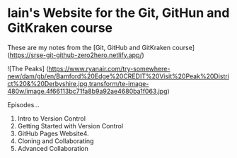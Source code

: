 # Iain's Website for the Git, GitHun and GitKraken course

These are my notes from the [Git, GitHub and GitKraken course] (https://srse-git-github-zero2hero.netlify.app/)

![The Peaks] (https://www.ryanair.com/try-somewhere-new/dam/gb/en/Bamford%20Edge%20CREDIT%20Visit%20Peak%20District%20&%20Derbyshire.jpg.transform/te-image-480w/image.4f66113bc71fa8b9a92ae4680ba1f063.jpg)

Episodes...

1. Intro to Version Control
2. Getting Started with Version Control
3. GitHub Pages Website4.
4. Cloning and Collaborating
5. Advanced Collaboration